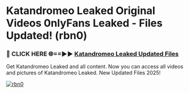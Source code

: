 # Katandromeo Leaked Original Videos 0nlyFans Leaked - Files Updated! (rbn0)

<h3>🔴 CLICK HERE 🌐==►► <a href="https://tinyurl.com/2m67pmp6" rel="nofollow">Katandromeo Leaked Updated Files</a></h3>

Get Katandromeo Leaked and all content. Now you can access all videos and pictures of Katandromeo Leaked. New Updated Files 2025!

[![rbn0](https://i.imgur.com/H4QAA4z.gif)](https://tinyurl.com/2m67pmp6)